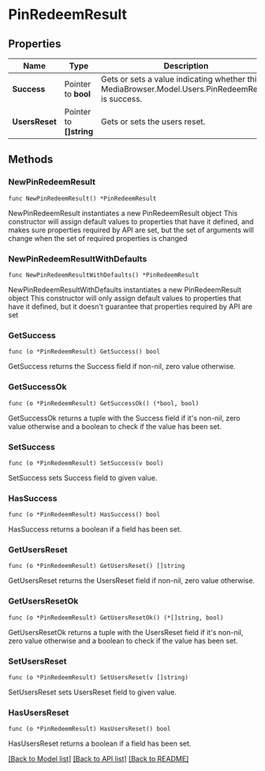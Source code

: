 # PinRedeemResult

## Properties

Name | Type | Description | Notes
------------ | ------------- | ------------- | -------------
**Success** | Pointer to **bool** | Gets or sets a value indicating whether this MediaBrowser.Model.Users.PinRedeemResult is success. | [optional] 
**UsersReset** | Pointer to **[]string** | Gets or sets the users reset. | [optional] 

## Methods

### NewPinRedeemResult

`func NewPinRedeemResult() *PinRedeemResult`

NewPinRedeemResult instantiates a new PinRedeemResult object
This constructor will assign default values to properties that have it defined,
and makes sure properties required by API are set, but the set of arguments
will change when the set of required properties is changed

### NewPinRedeemResultWithDefaults

`func NewPinRedeemResultWithDefaults() *PinRedeemResult`

NewPinRedeemResultWithDefaults instantiates a new PinRedeemResult object
This constructor will only assign default values to properties that have it defined,
but it doesn't guarantee that properties required by API are set

### GetSuccess

`func (o *PinRedeemResult) GetSuccess() bool`

GetSuccess returns the Success field if non-nil, zero value otherwise.

### GetSuccessOk

`func (o *PinRedeemResult) GetSuccessOk() (*bool, bool)`

GetSuccessOk returns a tuple with the Success field if it's non-nil, zero value otherwise
and a boolean to check if the value has been set.

### SetSuccess

`func (o *PinRedeemResult) SetSuccess(v bool)`

SetSuccess sets Success field to given value.

### HasSuccess

`func (o *PinRedeemResult) HasSuccess() bool`

HasSuccess returns a boolean if a field has been set.

### GetUsersReset

`func (o *PinRedeemResult) GetUsersReset() []string`

GetUsersReset returns the UsersReset field if non-nil, zero value otherwise.

### GetUsersResetOk

`func (o *PinRedeemResult) GetUsersResetOk() (*[]string, bool)`

GetUsersResetOk returns a tuple with the UsersReset field if it's non-nil, zero value otherwise
and a boolean to check if the value has been set.

### SetUsersReset

`func (o *PinRedeemResult) SetUsersReset(v []string)`

SetUsersReset sets UsersReset field to given value.

### HasUsersReset

`func (o *PinRedeemResult) HasUsersReset() bool`

HasUsersReset returns a boolean if a field has been set.


[[Back to Model list]](../README.md#documentation-for-models) [[Back to API list]](../README.md#documentation-for-api-endpoints) [[Back to README]](../README.md)



